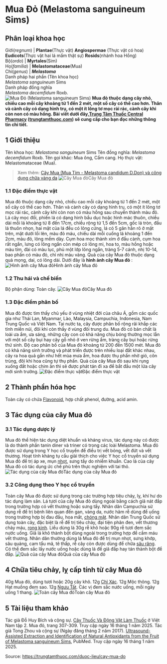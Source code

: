 # Mua Đỏ (Melastoma sanguineum Sims)

Phân loại khoa học  
---  
Giới(_regnum_) |  **Plantae**(Thực vật) **Angiospermae** (Thực vật có hoa) **Eudicots**(Thực vật hai lá mầm thật sự) **Rosids**(nhánh hoa Hồng)  
Bộ(_ordo_) | **Myrtales**(Sim)  
Họ(_familia_) | **Melastomataceae**(Mua)  
Chi(_genus_) | **_Melastoma_**  
Danh pháp hai phần (Tên khoa học)  
_Melastoma sanguineum_ Sims  
Danh pháp đồng nghĩa  
_Melastoma decemfidum_ Roxb.  
![Mua Đỏ \(Melastoma sanguineum Sims\)](https://trungtamthuoc.com/images/others/mua-do-5416.jpg)
**Mua đỏ thuộc dạng cây nhỏ, chiều cao mỗi cây khoảng từ 1 đến 2 mét, một số cây có thể cao hơn. Thân và cành cây có dạng hình trụ, có một ít lông tơ mọc rải rác, cành cây khi còn non có màu hồng. Bài viết dưới đây,[Trung Tâm Thuốc Central Pharmacy](https://trungtamthuoc.com/ "Trung Tâm Thuốc Central Pharmacy") ([trungtamthuoc.com](https://trungtamthuoc.com/ "trungtamthuoc.com")) sẽ cung cấp cho bạn đọc những thông tin chi tiết.**
##  1 Giới thiệu
Tên khoa học: _Melastoma sanguineum_ Sims
Tên đồng nghĩa: _Melastoma decemfidum_ Roxb.
Tên gọi khác: Mua ông, Cẩm cang.
Họ thực vật: Melastomataceae (Mua).
> Xem thêm: [Cây Mua (Mua Tím - Melastoma candidum D.Don) và công dụng chữa vàng da](https://trungtamthuoc.com/duoc-lieu/mua-mua-tim)
![Cây Mua đỏ](https://trungtamthuoc.com/images/item/mua-do-0.jpg)Cây Mua đỏ
### 1.1 Đặc điểm thực vật
Mua đỏ thuộc dạng cây nhỏ, chiều cao mỗi cây khoảng từ 1 đến 2 mét, một số cây có thể cao hơn. Thân và cành cây có dạng hình trụ, có một ít lông tơ mọc rải rác, cành cây khi còn non có màu hồng sau chuyển thành màu đỏ.
Lá cây mọc đối, phiến lá có dạng hình bầu dục hoặc hình mác thuôn, chiều dài mỗi lá khoảng từ 8 đến 17cm, chiều rộng từ 1,5 đến 5cm, gốc lá tròn, đầu lá thuôn nhọn, hai mặt của lá đều có lông cứng, lá có 5 gân hằn rõ ở mặt trên, mặt dưới lồi lên, màu đỏ máu, chiều dài mỗi cuống lá khoảng 1 đến 2cm, màu đỏ, lông mềm dày.
Cụm hoa mọc thành xim ở đầu cành, cụm hoa rất ngắn, lưng có lông ngắn còn mép có lông mi, hoa to, màu hồng hoặc màu tím, đài có màu lục, phủ một lớp lông ngắn, tràng 5-7 cánh, nhị 10-14, bao phấn có màu đỏ, chỉ nhị màu vàng.
Quả của cây Mua đỏ thuộc dạng quả mọng, dai, có lông dài.
Dưới đây là **hình ảnh cây Mua đỏ** :
![Hình ảnh cây Mua đỏ](https://trungtamthuoc.com/images/item/mua-do-1.jpg)Hình ảnh cây Mua đỏ
### 1.2 Thu hái và chế biến
Bộ phận dùng: Toàn cây.
![Cây Mua đỏ](https://trungtamthuoc.com/images/item/mua-do-6.jpg)Cây Mua đỏ
### 1.3 Đặc điểm phân bố
Mua đỏ được tìm thấy chủ yếu ở vùng nhiệt đới của châu Á, gồm các quốc gia như Thái Lan, Myanmar, Lào, Malaysia, Campuchia, Indonesia, Nam Trung Quốc và Việt Nam. Tại nước ta, cây được phân bố rộng rãi khắp các tỉnh miền núi, đôi khi còn thấy ở vùng đôi trung du.
Mua đỏ có bản chất là loài ưa ẩm, ưa sáng, những cây con có khả năng chịu bóng thường mọc lẫn với một số cây bụi hay cây gỗ nhỏ ở ven rừng ẩm, tràng cây bụi hoặc rừng thứ sinh. Độ cao phân bố của Mua đỏ khoảng từ 200 đến 1500 mét.
Mua đỏ có khả năng sinh trưởng và phát triển được trên nhiều loại đất khác nhau, cây ra hoa quả gần như hết mùa mưa ẩm, hoa được thụ phấn nhờ gió, côn trùng, đôi khi hoa cũng tự thụ phấn. Quả của cây Mua đỏ sau khi rụng xuống đất hoặc chim ăn thì sẽ được phát tán đi xa để bắt đầu một lứa cây mới sinh trưởng.
![Đặc điểm thực vật](https://trungtamthuoc.com/images/item/mua-do-2.jpg)Đặc điểm thực vật
##  2 Thành phần hóa học
Toàn cây có chứa [Flavonoid](https://trungtamthuoc.com/hoat-chat/flavonoid "Flavonoid"), hợp chất phenol, đường, acid amin.
##  3 Tác dụng của cây Mua đỏ
### 3.1 Tác dụng dược lý
Mua đỏ thể hiện tác dụng diệt khuẩn và kháng virus, tác dụng này có được là do thành phần tanin diner và triner có trong các loài Melastoma.
Mua đỏ được sử dụng trong Y học cổ truyền để điều trị vết bỏng, vết đứt và vết thương. Hoạt tính kháng tụ cầu giải thích cho việc Y học cổ truyền sử dụng Mua đỏ để trị áp xe, mụn [nhọt](https://trungtamthuoc.com/bai-viet/nhot "nhọt"), sưng tấy do nhiễm khuẩn.
Cao lá của cây Mua đỏ có tác dụng ức chế phù trên thực nghiệm với tai thỏ.
![Tác dụng của cây Mua đỏ](https://trungtamthuoc.com/images/item/mua-do-3.jpg)Tác dụng của cây Mua đỏ
### 3.2 Công dụng theo Y học cổ truyền
Toàn cây Mua đỏ được sử dụng trong các trường hợp tiêu chảy, lỵ, khí hư do tác dụng làm săn.
Lá tươi của cây Mua đỏ dùng ngoài bằng cách giã nát đắp trong trường hợp có vết thương hoặc sưng tấy.
Nhân dân Campuchia sử dụng rễ để trị bệnh liên quan đến gan, vàng da, nước hãm rễ dùng để uống trong trường hợp bị đau đầu, hoa mắt, [chóng mặt](https://trungtamthuoc.com/bai-viet/chong-mat "chóng mặt").
Nhân dân Trung Quốc sử dụng toàn cây, đặc biệt là rễ để trị tiêu chảy, đại tiện phân đen, vết thương chảy máu, [rong kinh](https://trungtamthuoc.com/bai-viet/rong-kinh-rong-huyet "rong kinh").
Liều dùng là 30g rễ khô hoặc 90g rễ tươi đem sắc nước uống. Giã lá khô thành bột dùng ngoài trong trường hợp để cầm máu vết thương.
Nhân dân thường dùng lá Mua đỏ để trị mụn nhọt, sưng khớp, sâu quảng, cam tẩu mã, tê thấp, rễ cây còn được dùng để chữa [sâu răng](https://trungtamthuoc.com/bai-viet/benh-sau-rang "sâu răng"). Có thể đem sắc lấy nước uống hoặc dùng lá để giã đắp hay tán thành bột để đắp.
![Quả của cây Mua đỏ](https://trungtamthuoc.com/images/item/mua-do-4.jpg)Quả của cây Mua đỏ
##  4 Chữa tiêu chảy, lỵ cấp tính từ cây Mua đỏ
40g Mua đỏ, dùng tươi hoặc 20g cây khô.
12g [Chỉ Xác](https://trungtamthuoc.com/duoc-lieu/chi-xac-60 "Chỉ Xác").
12g Mộc thông.
12g Hạt muồng đem sao.
12g [Ngưu Tất](https://trungtamthuoc.com/duoc-lieu/nguu-tat-86 "Ngưu Tất").
Các vị đem sắc nước uống, mỗi ngày uống 1 thang.
![Toàn cây Mua đỏ](https://trungtamthuoc.com/images/item/mua-do-5.jpg)Toàn cây Mua đỏ
##  5 Tài liệu tham khảo
Tác giả Đỗ Huy Bích và cộng sự. [Cây Thuốc Và Động Vật Làm Thuốc](https://trungtamthuoc.com/bai-viet/doc-online-va-tai-mien-phi-pdf-sach-cay-thuoc-va-dong-vat-lam-thuoc-o-viet-nam "Cây Thuốc Và Động Vật Làm Thuốc") ở Việt Nam tập 2. Mua đỏ, trang 307-309. Truy cập ngày 16 tháng 1 năm 2025.
Tác giả Tong Zhou và cộng sự (Ngày đăng tháng 2 năm 2017). [Ultrasound-Assisted Extraction and Identification of Natural Antioxidants from the Fruit of Melastoma sanguineum Sims](https://pubmed.ncbi.nlm.nih.gov/28218717/), PubMed. Truy cập ngày 16 tháng 1 năm 2025.


Source: https://trungtamthuoc.com/duoc-lieu/cay-mua-do